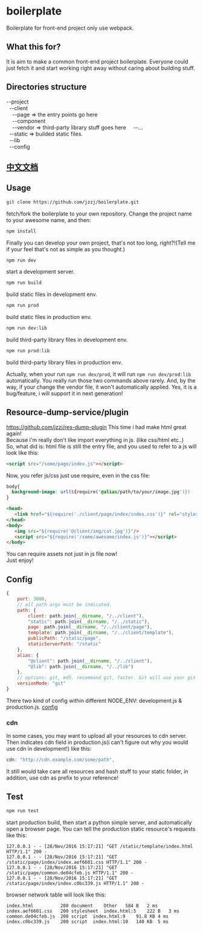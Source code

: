 # boilerplate
Boilerplate for front-end project only use webpack.

## What this for?
It is aim to make a common front-end project boilerplate. Everyone could just fetch it and start working right away without caring about building stuff.

## Directories structure
--project   
&nbsp;&nbsp;--client  
&nbsp;&nbsp;&nbsp;&nbsp;--page      => the entry points go here  
&nbsp;&nbsp;&nbsp;&nbsp;--component    
&nbsp;&nbsp;&nbsp;&nbsp;--vendor => third-party library stuff goes here
&nbsp;&nbsp;&nbsp;&nbsp;--...   
&nbsp;&nbsp;--static => builded static files.  
&nbsp;&nbsp;--lib   
&nbsp;&nbsp;--config  

## [中文文档](https://github.com/jzzj/boilerplate/blob/master/README-CN.md)

## Usage
```sh
git clone https://github.com/jzzj/boilerplate.git
```
fetch/fork the boilerplate to your own repository.
Change the project name to your awesome name, and then:
```sh
npm install
```
Finally you can develop your own project, that's not too long, right?!(Tell me if your feel that's not as simple as you thought.)

```sh
npm run dev
```
start a development server.

```sh
npm run build
```
build static files in development env.

```sh
npm run prod
```
build static files in production env.

```sh
npm run dev:lib
```
build third-party library files in development env.

```sh
npm run prod:lib
```
build third-party library files in production env.  

Actually, when your run ```npm run dev/prod```, it will run ```npm run dev/prod:lib``` automatically. You really run those two commands above rarely. And, by the way, if your change the vendor file, it won't automatically applied. Yes, it is a bug/feature, i will support it in next generation!

## Resource-dump-service/plugin
https://github.com/jzzj/res-dump-plugin
This time i had make html great again!  
Because i'm really don't like import everything in js. (like css/html etc..)  
So, what did is:
html file is still the entry file, and you used to refer to a js will look like this:
```html
<script src="/some/page/index.js"></script>
```
Now, you refer js/css just use require, even in the css file:
```css
body{
  background-image: url(${require('@alias/path/to/your/image.jpg')})
}
```
```html
<head>
   <link href="${require('./client/page/index/index.css')}" rel="stylesheet" type="text/css"/>
</head>
<body>
   <img src="${require('@client/img/cat.jpg')}"/>
   <script src="${require('/some/awesome/index.js')}"></script>
</body>
```
You can require assets not just in js file now!  
Just enjoy!

## Config
```js
{
	port: 3000,
	// all path args must be indicated.
	path: {
		client: path.join(__dirname, "/../client"),
		"static": path.join(__dirname, "/../static"),
		page: path.join(__dirname, "/../client/page"),
		template: path.join(__dirname, "/../client/template"),
		publicPath: "/static/page",
		staticServerPath: "/static"
	},
	alias: {
		"@client": path.join(__dirname, "/../client"),
		"@lib": path.join(__dirname, "/../lib")
	},
	// options: git, md5. recommand git, faster. Git will use your git commit hash. Md5 will calculate your file's md5 value.
	versionMode: "git"
}
```
There two kind of config within different NODE_ENV: development.js & production.js. [config](https://github.com/lorenwest/node-config)  
### cdn
In some cases, you may want to upload all your resources to cdn server. Then indicates cdn field in production.js(i can't figure out why you would use cdn in development!) like this:
```js
cdn: "http://cdn.example.com/some/path",
```
It still would take care all resources and hash stuff to your static folder, in addition, use cdn as prefix to your reference! 

## Test
```sh
npm run test
```
start production build, then start a python simple server, and automatically open a browser page. 
You can tell the production static resource's requests like this:
```text
127.0.0.1 - - [28/Nov/2016 15:17:21] "GET /static/template/index.html HTTP/1.1" 200 -
127.0.0.1 - - [28/Nov/2016 15:17:21] "GET /static/page/index/index.aef6601.css HTTP/1.1" 200 -
127.0.0.1 - - [28/Nov/2016 15:17:21] "GET /static/page/common.de04cfeb.js HTTP/1.1" 200 -
127.0.0.1 - - [28/Nov/2016 15:17:21] "GET /static/page/index/index.c0bc339.js HTTP/1.1" 200 -
```
browser network table will look like this:
```test
index.html	        200	document	Other	584 B	2 ms	
index.aef6601.css	200	stylesheet	index.html:5	222 B	3 ms	
common.de04cfeb.js	200	script	index.html:9	91.8 KB	4 ms	
index.c0bc339.js	200	script	index.html:10	140 KB	5 ms	
```
